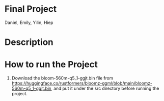 # Final Project
Daniel, Emily, Yilin, Hiep

# Description

# How to run the Project
1. Download the bloom-560m-q5_1-ggjt.bin file from https://huggingface.co/rustformers/bloomz-ggml/blob/main/bloomz-560m-q5_1-ggjt.bin, and put it under the src directory before running the project.
